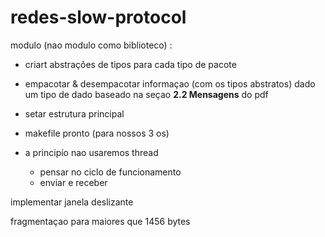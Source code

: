 # redes-slow-protocol


modulo (nao modulo como biblioteco) :
- criart abstrações de tipos para cada tipo de pacote
- empacotar & desempacotar informaçao (com os tipos abstratos) dado um tipo de dado baseado na seçao **2.2 Mensagens** do pdf

- setar estrutura principal
- makefile pronto (para nossos 3 os)

- a principío nao usaremos thread
  - pensar no ciclo de funcionamento
  - enviar e receber

implementar janela deslizante

fragmentaçao para maiores que 1456 bytes
